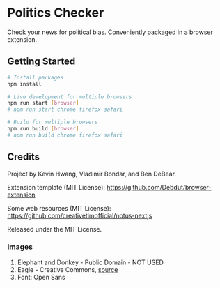 # Politics Checker

Check your news for political bias. Conveniently packaged in a browser extension.

## Getting Started

```sh
# Install packages
npm install

# Live development for multiple browsers
npm run start [browser]
# npm run start chrome firefox safari

# Build for multiple browsers
npm run build [browser]
# npm run build chrome firefox safari
```

## Credits

Project by Kevin Hwang, Vladimir Bondar, and Ben DeBear.

Extension template (MIT License): https://github.com/Debdut/browser-extension

Some web resources (MIT License): https://github.com/creativetimofficial/notus-nextjs

Released under the MIT License.

### Images

1. Elephant and Donkey - Public Domain - NOT USED
2. Eagle - Creative Commons, [source](https://www.deviantart.com/kingofcong/art/Centrist-logo-119282984)
3. Font: Open Sans
